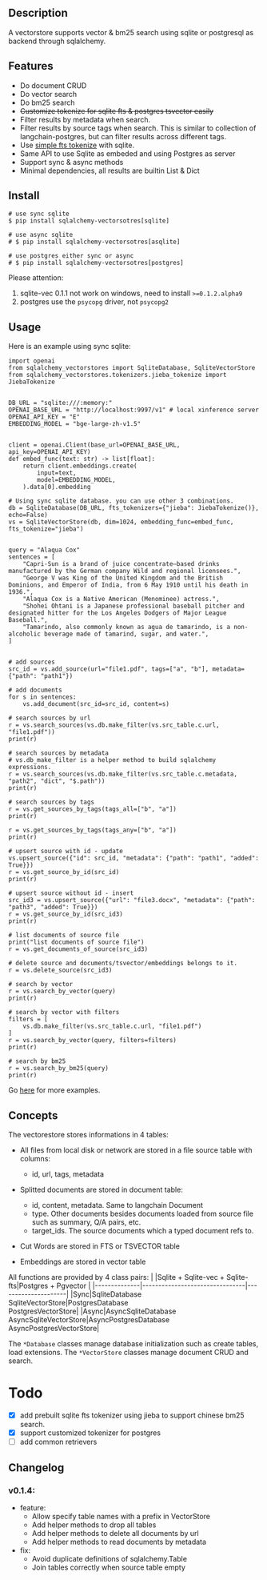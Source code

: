 ## Description
A vectorstore supports vector & bm25 search using sqlite or postgresql as backend through sqlalchemy.

## Features
- Do document CRUD
- Do vector search
- Do bm25 search
- ~~Customize tokenize for sqlite fts & postgres tsvector easily~~
- Filter results by metadata when search.
- Filter results by source tags when search. This is similar to collection of langchain-postgres, but can filter results across different tags.
- Use [simple fts tokenize](https://github.com/wangfenjin/simple) with sqlite.
- Same API to use Sqlite as embeded and using Postgres as server
- Support sync & async methods
- Minimal dependencies, all results are builtin List & Dict

## Install
```shell
# use sync sqlite
$ pip install sqlalchemy-vectorsotres[sqlite]

# use async sqlite
# $ pip install sqlalchemy-vectorsotres[asqlite]

# use postgres either sync or async
# $ pip install sqlalchemy-vectorsotres[postgres]
```
Please attention:
1. sqlite-vec 0.1.1 not work on windows, need to install `>=0.1.2.alpha9`
2. postgres use the `psycopg` driver, not `psycopg2`

## Usage
Here is an example using sync sqlite:
```python3
import openai
from sqlalchemy_vectorstores import SqliteDatabase, SqliteVectorStore
from sqlalchemy_vectorstores.tokenizers.jieba_tokenize import JiebaTokenize


DB_URL = "sqlite:///:memory:"
OPENAI_BASE_URL = "http://localhost:9997/v1" # local xinference server
OPENAI_API_KEY = "E"
EMBEDDING_MODEL = "bge-large-zh-v1.5"


client = openai.Client(base_url=OPENAI_BASE_URL, api_key=OPENAI_API_KEY)
def embed_func(text: str) -> list[float]:
    return client.embeddings.create(
        input=text,
        model=EMBEDDING_MODEL,
    ).data[0].embedding

# Using sync sqlite database. you can use other 3 combinations.
db = SqliteDatabase(DB_URL, fts_tokenizers={"jieba": JiebaTokenize()}, echo=False)
vs = SqliteVectorStore(db, dim=1024, embedding_func=embed_func, fts_tokenize="jieba")


query = "Alaqua Cox"
sentences = [
    "Capri-Sun is a brand of juice concentrate–based drinks manufactured by the German company Wild and regional licensees.",
    "George V was King of the United Kingdom and the British Dominions, and Emperor of India, from 6 May 1910 until his death in 1936.",
    "Alaqua Cox is a Native American (Menominee) actress.",
    "Shohei Ohtani is a Japanese professional baseball pitcher and designated hitter for the Los Angeles Dodgers of Major League Baseball.",
    "Tamarindo, also commonly known as agua de tamarindo, is a non-alcoholic beverage made of tamarind, sugar, and water.",
]


# add sources
src_id = vs.add_source(url="file1.pdf", tags=["a", "b"], metadata={"path": "path1"})

# add documents
for s in sentences:
    vs.add_document(src_id=src_id, content=s)

# search sources by url
r = vs.search_sources(vs.db.make_filter(vs.src_table.c.url, "file1.pdf"))
print(r)

# search sources by metadata
# vs.db_make_filter is a helper method to build sqlalchemy expressions.
r = vs.search_sources(vs.db.make_filter(vs.src_table.c.metadata, "path2", "dict", "$.path"))
print(r)

# search sources by tags
r = vs.get_sources_by_tags(tags_all=["b", "a"])
print(r)

r = vs.get_sources_by_tags(tags_any=["b", "a"])
print(r)

# upsert source with id - update
vs.upsert_source({"id": src_id, "metadata": {"path": "path1", "added": True}})
r = vs.get_source_by_id(src_id)
print(r)

# upsert source without id - insert
src_id3 = vs.upsert_source({"url": "file3.docx", "metadata": {"path": "path3", "added": True}})
r = vs.get_source_by_id(src_id3)
print(r)

# list documents of source file
print("list documents of source file")
r = vs.get_documents_of_source(src_id3)

# delete source and documents/tsvector/embeddings belongs to it.
r = vs.delete_source(src_id3)

# search by vector
r = vs.search_by_vector(query)
print(r)

# search by vector with filters
filters = [
    vs.db.make_filter(vs.src_table.c.url, "file1.pdf")
]
r = vs.search_by_vector(query, filters=filters)
print(r)

# search by bm25
r = vs.search_by_bm25(query)
print(r)

```
Go [here](tests) for more examples.

## Concepts
The vectorestore stores informations in 4 tables:
- All files from local disk or network are stored in a file source table with columns:
  - id, url, tags, metadata
- Splitted documents are stored in document table:
  - id, content, metadata. Same to langchain Document
  - type. Other documents besides documents loaded from source file such as summary, Q/A pairs, etc.
  - target_ids. The source documents which a typed document refs to.

- Cut Words are stored in FTS or TSVECTOR table
- Embeddings are stored in vector table

All functions are provided by 4 class pairs:
|              |Sqlite + Sqlite-vec + Sqlite-fts|Postgres + Pgvector  |
|--------------|--------------------------------|---------------------|
|Sync|SqliteDatabase<br>SqliteVectorStore|PostgresDatabase<br>PostgresVectorStore|
|Async|AsyncSqliteDatabase<br>AsyncSqliteVectorStore|AsyncPostgresDatabase<br>AsyncPostgresVectorStore|

The `*Database` classes manage database initialization such as create tables, load extensions.
The `*VectorStore` classes manage document CRUD and search.

# Todo
- [x] add prebuilt sqlite fts tokenizer using jieba to support chinese bm25 search.
- [x] support customized tokenizer for postgres
- [ ] add common retrievers

## Changelog
### v0.1.4:
- feature:
  - Allow specify table names with a prefix in VectorStore
  - Add helper methods to drop all tables
  - Add helper methods to delete all documents by url
  - Add helper methods to read documents by metadata
- fix:
  - Avoid duplicate definitions of sqlalchemy.Table
  - Join tables correctly when source table empty
